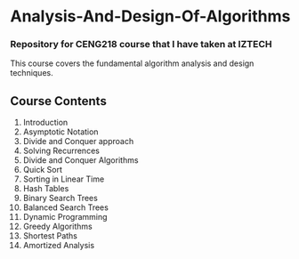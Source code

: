 # Analysis-And-Design-Of-Algorithms
### Repository for CENG218 course that I have taken at IZTECH
This course covers the fundamental algorithm analysis and design 
techniques.

## Course Contents 
1. Introduction
2. Asymptotic Notation
3. Divide and Conquer approach
4. Solving Recurrences
5. Divide and Conquer Algorithms
6. Quick Sort
7. Sorting in Linear Time
8. Hash Tables
9. Binary Search Trees
10. Balanced Search Trees
11. Dynamic Programming
12. Greedy Algorithms
13. Shortest Paths
14. Amortized Analysis
